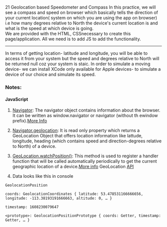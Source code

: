 21 Geolocation based Speedometer and Compass
In this practice, we will see a compass and speed on browser which basically tells the direction of your current location( system on which you are using the app on browser) i.e how many degrees relative to North the device's current location is and what is the speed at which device is going.<br/>
We are provided with the HTML, CSSnecessary to create this page/application. All we need is to add JS to add the functionality.

---
In terms of getting location- latitude and longitude, you will be able to access it from your system but the speed and degrees relative to North will be returned null coz your system is staic. In order to simulate a moving device- we can install XCode only available for Apple devices- to simulate a device of our choice and simulate its speed.



### Notes:
#### JavaScript
1. [Navigator](https://www.w3schools.com/jsref/obj_navigator.asp): The navigator object contains information about the browser. It can be written as window.navigator or navigator (without th ewindow prefix).[More Info](https://developer.mozilla.org/en-US/docs/Web/API/Navigator)

2. [Navigator.geolocation](https://developer.mozilla.org/en-US/docs/Web/API/Navigator/geolocation): It is read only property which returns a GeoLocation Object that offers location information like lattude, longitude, heading (which contains speed and direction-degrees relative to North) of a device.

3. [GeoLocation.watchPosition()](https://developer.mozilla.org/en-US/docs/Web/API/Geolocation/watchPosition): This method is used to register a handler function that will be called automatically periodically to get the current geographic location of a device.[More info](https://www.tutorialspoint.com/html5/geolocation_watchposition.htm) GeoLocation [API](https://www.w3schools.com/html/html5_geolocation.asp)

5. Data looks like this in console 
```
GeolocationPosition
​
coords: GeolocationCoordinates { latitude: 53.478531166666656, longitude: -113.38193191666663, altitude: 0, … }
​
timestamp: 1608230079647
​
<prototype>: GeolocationPositionPrototype { coords: Getter, timestamp: Getter, … }
```

